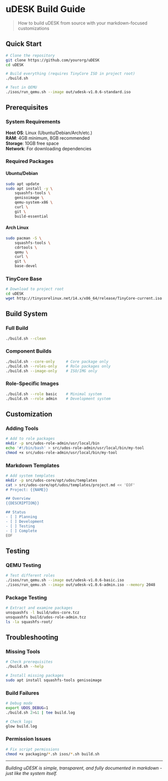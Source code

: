 # uDESK Build Guide

> How to build uDESK from source with your markdown-focused customizations

## Quick Start

```bash
# Clone the repository
git clone https://github.com/yourorg/uDESK
cd uDESK

# Build everything (requires TinyCore ISO in project root)
./build.sh

# Test in QEMU
./isos/run_qemu.sh --image out/udesk-v1.0.6-standard.iso
```

## Prerequisites

### System Requirements

**Host OS**: Linux (Ubuntu/Debian/Arch/etc.)  
**RAM**: 4GB minimum, 8GB recommended  
**Storage**: 10GB free space  
**Network**: For downloading dependencies

### Required Packages

#### Ubuntu/Debian
```bash
sudo apt update
sudo apt install -y \
    squashfs-tools \
    genisoimage \
    qemu-system-x86 \
    curl \
    git \
    build-essential
```

#### Arch Linux
```bash
sudo pacman -S \
    squashfs-tools \
    cdrtools \
    qemu \
    curl \
    git \
    base-devel
```

### TinyCore Base

```bash
# Download to project root
cd uDESK
wget http://tinycorelinux.net/14.x/x86_64/release/TinyCore-current.iso
```

## Build System

### Full Build
```bash
./build.sh --clean
```

### Component Builds
```bash
./build.sh --core-only     # Core package only
./build.sh --roles-only    # Role packages only
./build.sh --image-only    # ISO/IMG only
```

### Role-Specific Images
```bash
./build.sh --role basic    # Minimal system
./build.sh --role admin    # Development system
```

## Customization

### Adding Tools
```bash
# Add to role packages
mkdir -p src/udos-role-admin/usr/local/bin
echo '#!/bin/bash' > src/udos-role-admin/usr/local/bin/my-tool
chmod +x src/udos-role-admin/usr/local/bin/my-tool
```

### Markdown Templates
```bash
# Add system templates
mkdir -p src/udos-core/opt/udos/templates
cat > src/udos-core/opt/udos/templates/project.md << 'EOF'
# Project: {{NAME}}

## Overview
{{DESCRIPTION}}

## Status
- [ ] Planning
- [ ] Development  
- [ ] Testing
- [ ] Complete
EOF
```

## Testing

### QEMU Testing
```bash
# Test different roles
./isos/run_qemu.sh --image out/udesk-v1.0.6-basic.iso
./isos/run_qemu.sh --image out/udesk-v1.0.6-admin.iso --memory 2048
```

### Package Testing
```bash
# Extract and examine packages
unsquashfs -l build/udos-core.tcz
unsquashfs build/udos-role-admin.tcz
ls -la squashfs-root/
```

## Troubleshooting

### Missing Tools
```bash
# Check prerequisites
./build.sh --help

# Install missing packages
sudo apt install squashfs-tools genisoimage
```

### Build Failures
```bash
# Debug mode
export UDOS_DEBUG=1
./build.sh 2>&1 | tee build.log

# Check logs
glow build.log
```

### Permission Issues
```bash
# Fix script permissions
chmod +x packaging/*.sh isos/*.sh build.sh
```

---

*Building uDESK is simple, transparent, and fully documented in markdown - just like the system itself.*
